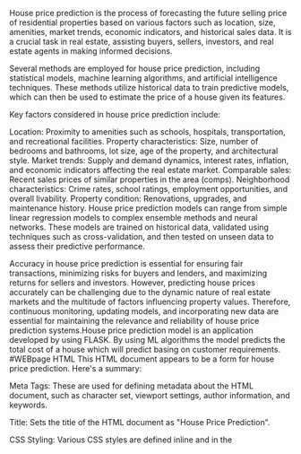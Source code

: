 House price prediction is the process of forecasting the future selling price of residential properties based on various factors such as location, size, amenities, market trends, economic indicators, and historical sales data. It is a crucial task in real estate, assisting buyers, sellers, investors, and real estate agents in making informed decisions.

Several methods are employed for house price prediction, including statistical models, machine learning algorithms, and artificial intelligence techniques. These methods utilize historical data to train predictive models, which can then be used to estimate the price of a house given its features.

Key factors considered in house price prediction include:

Location: Proximity to amenities such as schools, hospitals, transportation, and recreational facilities.
Property characteristics: Size, number of bedrooms and bathrooms, lot size, age of the property, and architectural style.
Market trends: Supply and demand dynamics, interest rates, inflation, and economic indicators affecting the real estate market.
Comparable sales: Recent sales prices of similar properties in the area (comps).
Neighborhood characteristics: Crime rates, school ratings, employment opportunities, and overall livability.
Property condition: Renovations, upgrades, and maintenance history.
House price prediction models can range from simple linear regression models to complex ensemble methods and neural networks. These models are trained on historical data, validated using techniques such as cross-validation, and then tested on unseen data to assess their predictive performance.

Accuracy in house price prediction is essential for ensuring fair transactions, minimizing risks for buyers and lenders, and maximizing returns for sellers and investors. However, predicting house prices accurately can be challenging due to the dynamic nature of real estate markets and the multitude of factors influencing property values. Therefore, continuous monitoring, updating models, and incorporating new data are essential for maintaining the relevance and reliability of house price prediction systems.House price prediction model is an application developed by using FLASK.
By using ML algorithms the model predicts the total cost of a house which will predict basing on customer requirements.
#WEBpage HTML
This HTML document appears to be a form for house price prediction. Here's a summary:

Meta Tags: These are used for defining metadata about the HTML document, such as character set, viewport settings, author information, and keywords.

Title: Sets the title of the HTML document as "House Price Prediction".

CSS Styling: Various CSS styles are defined inline and in the <style> tag to customize the appearance of the elements on the page, such as font styles, background images, spacing, button styles, and form inputs.

JavaScript: Some JavaScript code is included for functionalities like date range picker and select dropdowns.

Form: The main content of the page is a form for users to input details required for predicting house prices. It includes input fields for location, total square footage, area type, size, number of bathrooms, and number of balconies. There are also submit button.

Link: A link to a chatbot is provided at the bottom right corner of the page.

Vendor Resources: Links to vendor resources like jQuery, Select2, Datepicker, and Moment.js are included.

Overall, the HTML document provides a user interface for entering house details and submitting them for prediction, with styling and functionality enhancements using CSS and JavaScript libraries.
![home price](https://github.com/Voletiakash/House-price-prediction-using-FLASK/assets/85497633/5e32e6e7-1ca2-40fd-a152-c5bc1e7c4cb2)
